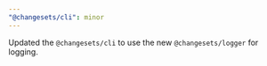 ```yaml
---
"@changesets/cli": minor
---
```


Updated the `@changesets/cli` to use the new `@changesets/logger` for logging.
